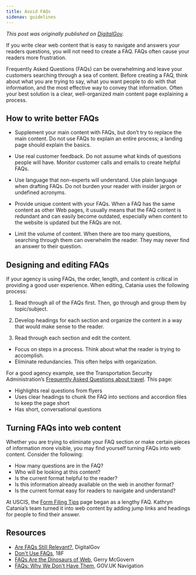 ```yaml
---
title: Avoid FAQs
sidenav: guidelines
---
```


_This post was originally published on [DigitalGov](https://www.digitalgov.gov/2015/09/04/faqs-done-right/)._

If you write clear web content that is easy to navigate and answers your readers questions, you will not need to create a FAQ. FAQs often cause your readers more frustration.

Frequently Asked Questions (FAQs) can be overwhelming and leave your customers searching through a sea of content. Before creating a FAQ, think about what you are trying to say, what you want people to do with that information, and the most effective way to convey that information. Often your best solution is a clear, well-organized main content page explaining a process.

## How to write better FAQs

- Supplement your main content with FAQs, but don’t try to replace the main content. Do not use FAQs to explain an entire process; a landing page should explain the basics.

- Use real customer feedback. Do not assume what kinds of questions people will have. Monitor customer calls and emails to create helpful FAQs.

- Use language that non-experts will understand. Use plain language when drafting FAQs. Do not burden your reader with insider jargon or undefined acronyms.

- Provide unique content with your FAQs. When a FAQ has the same content as other Web pages, it usually means that the FAQ content is redundant and can easily become outdated, especially when content to the website is updated but the FAQs are not.

- Limit the volume of content. When there are too many questions, searching through them can overwhelm the reader. They may never find an answer to their question.

## Designing and editing FAQs

If your agency is using FAQs, the order, length, and content is critical in providing a good user experience. When editing, Catania uses the following process:

1. Read through all of the FAQs first. Then, go through and group them by topic/subject.

2. Develop headings for each section and organize the content in a way that would make sense to the reader.

3. Read through each section and edit the content.

  - Focus on steps in a process. Think about what the reader is trying to accomplish.
  - Eliminate redundancies. This often helps with organization.

For a good agency example, see the Transportation Security Administration’s [Frequently Asked Questions about travel](https://www.tsa.gov/travel/frequently-asked-questions). This page:

- Highlights real questions from flyers
- Uses clear headings to chunk the FAQ into sections and accordion files to keep the page short
- Has short, conversational questions

## Turning FAQs into web content

Whether you are trying to eliminate your FAQ section or make certain pieces of information more visible, you may find yourself turning FAQs into web content. Consider the following:

- How many questions are in the FAQ?
- Who will be looking at this content?
- Is the current format helpful to the reader?
- Is this information already available on the web in another format?
- Is the current format easy for readers to navigate and understand?

At USCIS, the [Form Filing Tips](https://www.uscis.gov/forms-filing-tips) page began as a lengthy FAQ. Kathryn Catania’s team turned it into web content by adding jump links and headings for people to find their answer.

## Resources

- [Are FAQs Still Relevant?](https://www.digitalgov.gov/2015/04/27/are-faqs-still-relevant/), DigitalGov
- [Don't Use FAQs](https://content-guide.18f.gov/structure-the-content/#dont-use-faqs), 18F
- [FAQs Are the Dinosaurs of Web](http://gerrymcgovern.com/faqs-are-the-dinosaurs-of-web-navigation/), Gerry McGovern
- [FAQs: Why We Don't Have Them](https://gds.blog.gov.uk/2013/07/25/faqs-why-we-dont-have-them/), GOV.UK Navigation
